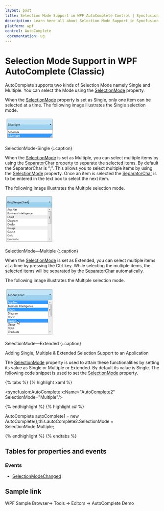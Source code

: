```yaml
---
layout: post
title: Selection Mode Support in WPF AutoComplete Control | Syncfusion
description: Learn here all about Selection Mode Support in Syncfusion WPF AutoComplete (Classic) control and more.
platform: wpf
control: AutoComplete
 documentation: ug
---
```


# Selection Mode Support in WPF AutoComplete (Classic)

AutoComplete supports two kinds of Selection Mode namely Single and Multiple. You can select the Mode using the [SelectionMode](https://help.syncfusion.com/cr/wpf/Syncfusion.Windows.Tools.Controls.AutoComplete.html#Syncfusion_Windows_Tools_Controls_AutoComplete_SelectionMode) property. 

When the [SelectionMode](https://help.syncfusion.com/cr/wpf/Syncfusion.Windows.Tools.Controls.AutoComplete.html#Syncfusion_Windows_Tools_Controls_AutoComplete_SelectionMode) property is set as Single, only one item can be selected at a time. The following image illustrates the Single selection mode.

![selection mode support](Selection-Mode-Support_images/Selection-Mode-Support_img1.png)

SelectionMode-Single
{:.caption}

When the [SelectionMode](https://help.syncfusion.com/cr/wpf/Syncfusion.Windows.Tools.Controls.AutoComplete.html#Syncfusion_Windows_Tools_Controls_AutoComplete_SelectionMode) is set as Multiple, you can select multiple items by using the [SeparatorChar](https://help.syncfusion.com/cr/wpf/Syncfusion.Windows.Tools.Controls.AutoComplete.html#Syncfusion_Windows_Tools_Controls_AutoComplete_SeparatorChar) property to separate the selected items. By default the SeparatorChar is “;”. This allows you to select multiple items by using the [SelectionMode](https://help.syncfusion.com/cr/wpf/Syncfusion.Windows.Tools.Controls.AutoComplete.html#Syncfusion_Windows_Tools_Controls_AutoComplete_SelectionMode) property. Once an item is selected the [SeparatorChar](https://help.syncfusion.com/cr/wpf/Syncfusion.Windows.Tools.Controls.AutoComplete.html#Syncfusion_Windows_Tools_Controls_AutoComplete_SeparatorChar) is to be entered in the text box to select the next item.

The following image illustrates the Multiple selection mode.

![selection mode support](Selection-Mode-Support_images/Selection-Mode-Support_img2.png)

SelectionMode—Multiple
{:.caption}

When the [SelectionMode](https://help.syncfusion.com/cr/wpf/Syncfusion.Windows.Tools.Controls.AutoComplete.html#Syncfusion_Windows_Tools_Controls_AutoComplete_SelectionMode) is set as Extended, you can select multiple items at a time by pressing the Ctrl key. While selecting the multiple items, the selected items will be separated by the [SeparatorChar](https://help.syncfusion.com/cr/wpf/Syncfusion.Windows.Tools.Controls.AutoComplete.html#Syncfusion_Windows_Tools_Controls_AutoComplete_SeparatorChar) automatically.

The following image illustrates the Multiple selection mode.

![selection mode support](Selection-Mode-Support_images/Selection-Mode-Support_img3.png)

SelectionMode—Extended
{:.caption}

Adding Single, Multiple & Extended Selection Support to an Application 

The [SelectionMode](https://help.syncfusion.com/cr/wpf/Syncfusion.Windows.Tools.Controls.AutoComplete.html#Syncfusion_Windows_Tools_Controls_AutoComplete_SelectionMode) property is used to attain these functionalities by setting its value as Single or Multiple or Extended. By default its value is Single. The following code snippet is used to set the [SelectionMode](https://help.syncfusion.com/cr/wpf/Syncfusion.Windows.Tools.Controls.AutoComplete.html#Syncfusion_Windows_Tools_Controls_AutoComplete_SelectionMode) property. 

{% tabs %}
{% highlight xaml %}

<syncfusion:AutoComplete x:Name="AutoComplete2" SelectionMode="Multiple"/>

{% endhighlight %}
{% highlight c# %}

AutoComplete autoComplete1 = new AutoComplete();this.autoComplete2.SelectionMode = SelectionMode.Multiple;

{% endhighlight %}
{% endtabs %}

## Tables for properties and events

### Events

* [SelectionModeChanged](https://help.syncfusion.com/cr/wpf/Syncfusion.Windows.Tools.Controls.AutoComplete.html)

## Sample link

WPF Sample Browser-> Tools -> Editors -> AutoComplete Demo
